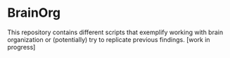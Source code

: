 # BrainOrg

This repository contains different scripts that exemplify working with brain organization or (potentially) try to replicate previous findings. [work in progress]
